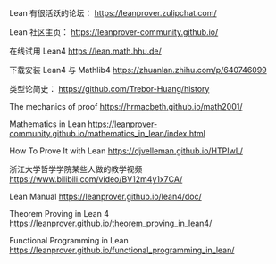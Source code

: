 Lean 有很活跃的论坛：
https://leanprover.zulipchat.com/

Lean 社区主页：
https://leanprover-community.github.io/

在线试用 Lean4
https://lean.math.hhu.de/

下载安装 Lean4 与 Mathlib4
https://zhuanlan.zhihu.com/p/640746099

类型论简史：
https://github.com/Trebor-Huang/history

The mechanics of proof
https://hrmacbeth.github.io/math2001/

Mathematics in Lean
https://leanprover-community.github.io/mathematics_in_lean/index.html

How To Prove It with Lean
https://djvelleman.github.io/HTPIwL/

浙江大学哲学学院某些人做的教学视频
https://www.bilibili.com/video/BV12m4y1x7CA/

Lean Manual
https://leanprover.github.io/lean4/doc/

Theorem Proving in Lean 4
https://leanprover.github.io/theorem_proving_in_lean4/

Functional Programming in Lean
https://leanprover.github.io/functional_programming_in_lean/
